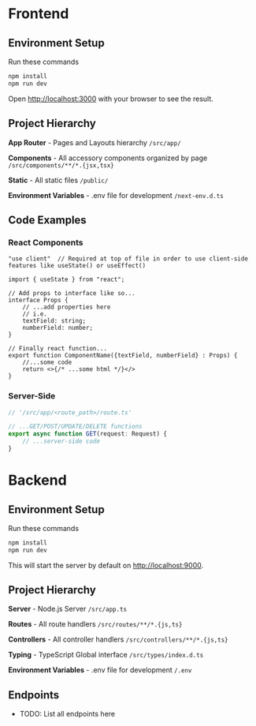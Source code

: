 # Frontend

## Environment Setup

Run these commands

```bash
npm install
npm run dev
```

Open [http://localhost:3000](http://localhost:3000) with your browser to see the result.

## Project Hierarchy
__App Router__ - Pages and Layouts hierarchy `/src/app/`

__Components__ - All accessory components organized by page `/src/components/**/*.{jsx,tsx}`

__Static__ - All static files `/public/`

__Environment Variables__ - .env file for development `/next-env.d.ts`

## Code Examples
### React Components
```tsx
"use client"  // Required at top of file in order to use client-side features like useState() or useEffect()

import { useState } from "react";

// Add props to interface like so...
interface Props {
    // ...add properties here 
    // i.e. 
    textField: string;
    numberField: number;
}

// Finally react function...
export function ComponentName({textField, numberField} : Props) {
    //...some code
    return <>{/* ...some html */}</>
}
```

### Server-Side
```ts
// '/src/app/<route_path>/route.ts'

// ...GET/POST/UPDATE/DELETE functions
export async function GET(request: Request) {
    // ...server-side code
}
```

# Backend

## Environment Setup

Run these commands

```bash
npm install
npm run dev
```

This will start the server by default on [http://localhost:9000](http://localhost:9000).

## Project Hierarchy
__Server__ - Node.js Server `/src/app.ts`

__Routes__ - All route handlers `/src/routes/**/*.{js,ts}`

__Controllers__ - All controller handlers `/src/controllers/**/*.{js,ts}`

__Typing__ - TypeScript Global interface `/src/types/index.d.ts`

__Environment Variables__ - .env file for development `/.env`

## Endpoints
* TODO: List all endpoints here